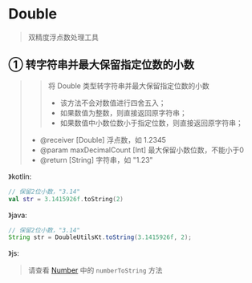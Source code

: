 # Double
> 双精度浮点数处理工具

## ① 转字符串并最大保留指定位数的小数
> > 将 Double 类型转字符串并最大保留指定位数的小数
> > - 该方法不会对数值进行四舍五入；
> > - 如果数值为整数，则直接返回原字符串；
> > - 如果数值中小数位数小于指定位数，则直接返回原字符串；
> - @receiver [Double] 浮点数，如 1.2345
> - @param maxDecimalCount [Int] 最大保留小数位数，不能小于0
> - @return [String] 字符串，如 "1.23"

》kotlin:
```kotlin
// 保留2位小数，"3.14"
val str = 3.1415926f.toString(2)
```
》java:
```java
// 保留2位小数，"3.14"
String str = DoubleUtilsKt.toString(3.1415926f, 2);
```
》js:
> 请查看 [Number](./Number.md) 中的 `numberToString` 方法